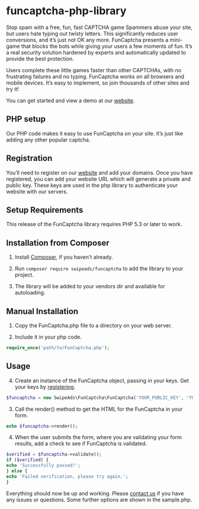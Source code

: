 funcaptcha-php-library
======================

Stop spam with a free, fun, fast CAPTCHA game
Spammers abuse your site, but users hate typing out twisty letters. This significantly reduces user conversions, and it’s just not OK any more. FunCaptcha presents a mini-game that blocks the bots while giving your users a few moments of fun. It’s a real security solution hardened by experts and automatically updated to provide the best protection.

Users complete these little games faster than other CAPTCHAs, with no frustrating failures and no typing. FunCaptcha works on all browsers and mobile devices. It’s easy to implement, so join thousands of other sites and try it!

You can get started and view a demo at our [website](https://www.funcaptcha.co).

## PHP setup
Our PHP code makes it easy to use FunCaptcha on your site. It’s just like adding any other popular captcha.

## Registration
You’ll need to register on our [website](https://www.funcaptcha.co) and add your domains.  Once you have registered, you can add your website URL which will generate a private and public key. These keys are used in the php library to authenticate your website with our servers.

## Setup Requirements

This release of the FunCaptcha library requires PHP 5.3 or later to work.

## Installation from Composer

1. Install [Composer](https://getcomposer.org/), if you haven't already.

2. Run `composer require swipeads/funcaptcha` to add the library to your project.

3. The library will be added to your vendors dir and available for autoloading.

## Manual Installation

1. Copy the FunCaptcha.php file to a directory on your web server.

2. Include it in your php code.

```php
require_once('path/to/FunCaptcha.php');
```

## Usage

4. Create an instance of the FunCaptcha object, passing in your keys. Get your keys by [registering](https://www.funcaptcha.co/register/).

```php
$funcaptcha = new SwipeAds\FunCaptcha\FunCaptcha('YOUR_PUBLIC_KEY', 'YOUR_PRIVATE_KEY');
```

3. Call the render() method to get the HTML for the FunCaptcha in your form.

```php
echo $funcaptcha->render();
```

4. When the user submits the form, where you are validating your form results, add a check to see if FunCaptcha is validated.

```php
$verified = $funcaptcha->validate();
if ($verified) {
echo 'Successfully passed!';
} else {
echo 'Failed verification, please try again.';
}
```

Everything should now be up and working. Please [contact us](https://www.funcaptcha.co/contact-us/) if you have any issues or questions. Some further options are shown in the sample.php.

